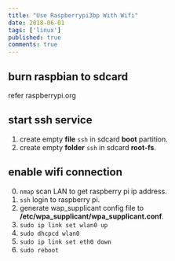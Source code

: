 ```yaml
---
title: "Use Raspberrypi3bp With Wifi"
date: 2018-06-01
tags: ['linux']
published: true
comments: true
---
```


## burn raspbian to sdcard

refer raspberrypi.org

## start ssh service

1. create empty **file** `ssh` in sdcard **boot** partition.
2. create empty **folder** `ssh` in sdcard **root-fs**.

## enable wifi connection

0. `nmap` scan LAN to get raspberry pi ip address.
1. `ssh` login to raspberry pi.
2. generate wap_supplicant config file to **/etc/wpa_supplicant/wpa_supplicant.conf**.
3. `sudo ip link set wlan0 up`
4. `sudo dhcpcd wlan0`
5. `sudo ip link set eth0 down`
6. `sudo reboot`
